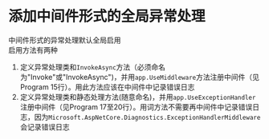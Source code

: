 # 添加中间件形式的全局异常处理
中间件形式的异常处理默认全局启用  
启用方法有两种  
1. 定义异常处理类和`InvokeAsync`方法（必须命名为"Invoke"或"InvokeAsync")，并用`app.UseMiddleware`方法注册中间件（见Program 15行）。用此方法应该在中间件中记录错误日志
1. 定义异常处理类和静态处理方法(随意命名)，并用`app.UseExceptionHandler`注册中间件（见Program 17至20行）。用词方法不需要再中间件中记录错误日志，因为`Microsoft.AspNetCore.Diagnostics.ExceptionHandlerMiddleware`会记录错误日志